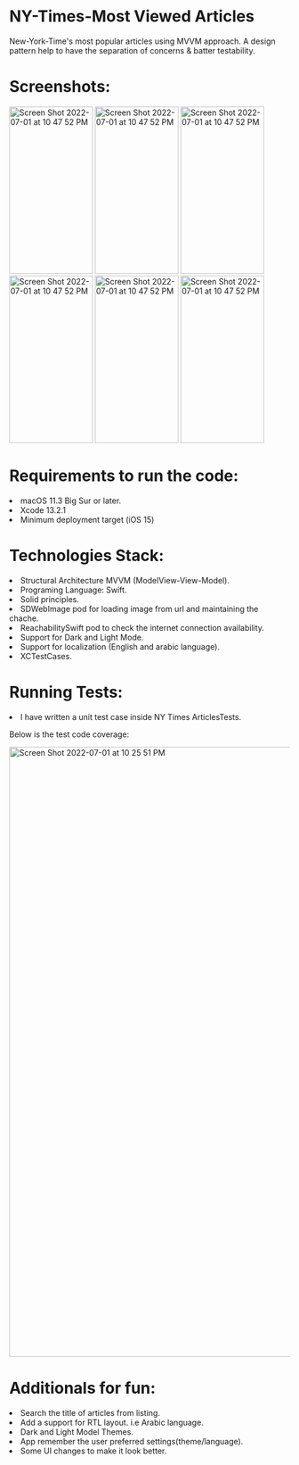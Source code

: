 # NY-Times-Most Viewed Articles
   <p>New-York-Time's most popular articles using MVVM approach. A design pattern help to have the separation of concerns & batter testability.</p>
    
# Screenshots:
<p float="left">
    <img width="150" height="300" alt="Screen Shot 2022-07-01 at 10 47 52 PM" src="https://user-images.githubusercontent.com/108489888/176949502-7efd3eb0-f9f2-4804-b5f4-15a925dae999.png">
    <img width="150" height="300" alt="Screen Shot 2022-07-01 at 10 47 52 PM" src="https://user-images.githubusercontent.com/108489888/176950784-a6b00a4b-35f6-4ad1-8738-4a8b2aace36b.png">
    <img width="150" height="300" alt="Screen Shot 2022-07-01 at 10 47 52 PM" src="https://user-images.githubusercontent.com/108489888/176951031-4525ada5-01dd-4e84-a1da-3d11acc6615e.png">
    <img width="150" height="300" alt="Screen Shot 2022-07-01 at 10 47 52 PM" src="https://user-images.githubusercontent.com/108489888/176951383-27c240e0-0a14-476e-b26b-40f20f2a4fe4.png">
    <img width="150" height="300" alt="Screen Shot 2022-07-01 at 10 47 52 PM" src="https://user-images.githubusercontent.com/108489888/176951571-5a205494-53ff-4f9c-8646-7bdadcdb2147.png">
    <img width="150" height="300" alt="Screen Shot 2022-07-01 at 10 47 52 PM" src="https://user-images.githubusercontent.com/108489888/176951586-3b1c29b4-0bd9-4b42-8b4d-6681a9489b9a.png">
</p>

# Requirements to run the code:
   <li>macOS 11.3 Big Sur or later.</li>
   <li>Xcode 13.2.1</li>
   <li>Minimum deployment target (iOS 15)</li>
   
# Technologies Stack:
  <li>Structural Architecture MVVM (ModelView-View-Model).</li>
  <li>Programing Language: Swift.</li>
  <li>Solid principles.</li>
  <li>SDWebImage pod for loading image from url and maintaining the chache.</li>
  <li>ReachabilitySwift pod to check the internet connection availability.</li>
  <li>Support for Dark and Light Mode.</li>
  <li>Support for localization (English and arabic language).</li>
  <li>XCTestCases.</li>

# Running Tests:
  <li>I have written a unit test case inside NY Times ArticlesTests.</li>
  
  <p>Below is the test code coverage:</p>
  
<img width="1094" alt="Screen Shot 2022-07-01 at 10 25 51 PM" src="https://user-images.githubusercontent.com/108489888/176949315-97ec08b1-1b3a-4ad3-8dde-27d5ff594453.png">

# Additionals for fun:
  <li>Search the title of articles from listing.</li>
  <li>Add a support for RTL layout. i.e Arabic language.</li>
  <li>Dark and Light Model Themes.</li>
  <li>App remember the user preferred settings(theme/language).</li>
  <li>Some UI changes to make it look better.</li>




